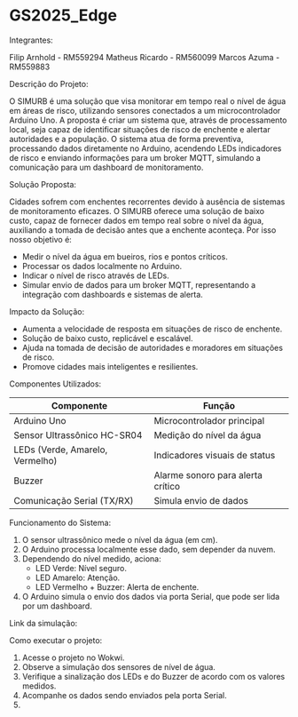 # GS2025_Edge

Integrantes: 

Filip Arnhold - RM559294
Matheus Ricardo - RM560099
Marcos Azuma - RM559883

Descrição do Projeto:

O SIMURB é uma solução que visa monitorar em tempo real o nível de água em áreas de risco, utilizando sensores conectados a um microcontrolador Arduino Uno.
A proposta é criar um sistema que, através de processamento local, seja capaz de identificar situações de risco de enchente e alertar autoridades e a população.
O sistema atua de forma preventiva, processando dados diretamente no Arduino, acendendo LEDs indicadores de risco e enviando informações para um broker MQTT, simulando a comunicação para um dashboard de monitoramento.

Solução Proposta:

Cidades sofrem com enchentes recorrentes devido à ausência de sistemas de monitoramento eficazes.
O SIMURB oferece uma solução de baixo custo, capaz de fornecer dados em tempo real sobre o nível da água, auxiliando a tomada de decisão antes que a enchente aconteça.
Por isso nosso objetivo é:
- Medir o nível da água em bueiros, rios e pontos críticos.
- Processar os dados localmente no Arduino.
- Indicar o nível de risco através de LEDs.
- Simular envio de dados para um broker MQTT, representando a integração com dashboards e sistemas de alerta.

Impacto da Solução:

- Aumenta a velocidade de resposta em situações de risco de enchente.
- Solução de baixo custo, replicável e escalável.
- Ajuda na tomada de decisão de autoridades e moradores em situações de risco.
- Promove cidades mais inteligentes e resilientes.

Componentes Utilizados:

| Componente                      | Função                                |
| ------------------------------- | ------------------------------------- |
| Arduino Uno                     | Microcontrolador principal            |
| Sensor Ultrassônico HC-SR04     | Medição do nível da água              |
| LEDs (Verde, Amarelo, Vermelho) | Indicadores visuais de status         |
| Buzzer                          | Alarme sonoro para alerta crítico     |
| Comunicação Serial (TX/RX)      | Simula envio de dados                 |

Funcionamento do Sistema:

1. O sensor ultrassônico mede o nível da água (em cm).
2. O Arduino processa localmente esse dado, sem depender da nuvem.
3. Dependendo do nível medido, aciona:
    - LED Verde: Nível seguro.
    - LED Amarelo: Atenção.
    - LED Vermelho + Buzzer: Alerta de enchente.
4. O Arduino simula o envio dos dados via porta Serial, que pode ser lida por um dashboard.

Link da simulação:

Como executar o projeto:

1. Acesse o projeto no Wokwi.
2. Observe a simulação dos sensores de nível de água.
3. Verifique a sinalização dos LEDs e do Buzzer de acordo com os valores medidos.
4. Acompanhe os dados sendo enviados pela porta Serial.
5. 



